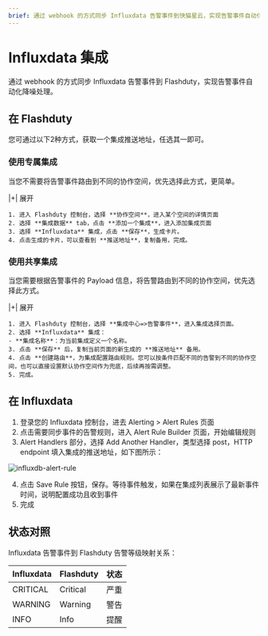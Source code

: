 ```yaml
---
brief: 通过 webhook 的方式同步 Influxdata 告警事件到快猫星云，实现告警事件自动化降噪处理
---
```


# Influxdata 集成

通过 webhook 的方式同步 Influxdata 告警事件到 Flashduty，实现告警事件自动化降噪处理。

## 在 Flashduty
您可通过以下2种方式，获取一个集成推送地址，任选其一即可。

### 使用专属集成

当您不需要将告警事件路由到不同的协作空间，优先选择此方式，更简单。

|+| 展开

    1. 进入 Flashduty 控制台，选择 **协作空间**，进入某个空间的详情页面
    2. 选择 **集成数据** tab，点击 **添加一个集成**，进入添加集成页面
    3. 选择 **Influxdata** 集成，点击 **保存**，生成卡片。
    4. 点击生成的卡片，可以查看到 **推送地址**，复制备用，完成。

### 使用共享集成

当您需要根据告警事件的 Payload 信息，将告警路由到不同的协作空间，优先选择此方式。

|+| 展开

    1. 进入 Flashduty 控制台，选择 **集成中心=>告警事件**，进入集成选择页面。
    2. 选择 **Influxdata** 集成：
    - **集成名称**：为当前集成定义一个名称。
    3. 点击 **保存** 后，复制当前页面的新生成的 **推送地址** 备用。
    4. 点击 **创建路由**，为集成配置路由规则。您可以按条件匹配不同的告警到不同的协作空间，也可以直接设置默认协作空间作为兜底，后续再按需调整。
    5. 完成。

## 在 Influxdata

1. 登录您的 Influxdata 控制台，进去 Alerting > Alert Rules 页面
2. 点击需要同步事件的告警规则，进入 Alert Rule Builder 页面，开始编辑规则
3. Alert Handlers 部分，选择 Add Another Handler，类型选择 post，HTTP endpoint 填入集成的推送地址，如下图所示：

![influxdb-alert-rule](https://fcimg.3ti.site/zh/flashduty/mixin/alert_integration/influxdata/1.avif)

4. 点击 Save Rule 按钮，保存。等待事件触发，如果在集成列表展示了最新事件时间，说明配置成功且收到事件
5. 完成

## 状态对照

Influxdata 告警事件到 Flashduty 告警等级映射关系：

| Influxdata |  Flashduty  | 状态 |
| ---------- | -------- | ---- |
| CRITICAL   | Critical | 严重 |
| WARNING    | Warning  | 警告 |
| INFO       | Info     | 提醒 |